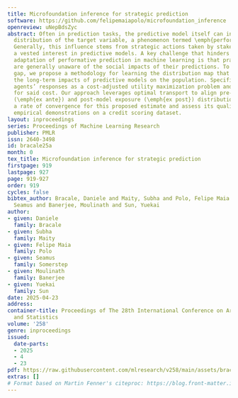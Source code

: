 ```yaml
---
title: Microfoundation inference for strategic prediction
software: https://github.com/felipemaiapolo/microfoundation_inference
openreview: uNepBdsZyc
abstract: Often in prediction tasks, the predictive model itself can influence the
  distribution of the target variable, a phenomenon termed \emph{performative prediction}.
  Generally, this influence stems from strategic actions taken by stakeholders with
  a vested interest in predictive models. A key challenge that hinders the widespread
  adaptation of performative prediction in machine learning is that practitioners
  are generally unaware of the social impacts of their predictions. To address this
  gap, we propose a methodology for learning the distribution map that encapsulates
  the long-term impacts of predictive models on the population. Specifically, we model
  agents’ responses as a cost-adjusted utility maximization problem and propose estimates
  for said cost. Our approach leverages optimal transport to align pre-model exposure
  (\emph{ex ante}) and post-model exposure (\emph{ex post}) distributions. We provide
  a rate of convergence for this proposed estimate and assess its quality through
  empirical demonstrations on a credit scoring dataset.
layout: inproceedings
series: Proceedings of Machine Learning Research
publisher: PMLR
issn: 2640-3498
id: bracale25a
month: 0
tex_title: Microfoundation inference for strategic prediction
firstpage: 919
lastpage: 927
page: 919-927
order: 919
cycles: false
bibtex_author: Bracale, Daniele and Maity, Subha and Polo, Felipe Maia and Somerstep,
  Seamus and Banerjee, Moulinath and Sun, Yuekai
author:
- given: Daniele
  family: Bracale
- given: Subha
  family: Maity
- given: Felipe Maia
  family: Polo
- given: Seamus
  family: Somerstep
- given: Moulinath
  family: Banerjee
- given: Yuekai
  family: Sun
date: 2025-04-23
address:
container-title: Proceedings of The 28th International Conference on Artificial Intelligence
  and Statistics
volume: '258'
genre: inproceedings
issued:
  date-parts:
  - 2025
  - 4
  - 23
pdf: https://raw.githubusercontent.com/mlresearch/v258/main/assets/bracale25a/bracale25a.pdf
extras: []
# Format based on Martin Fenner's citeproc: https://blog.front-matter.io/posts/citeproc-yaml-for-bibliographies/
---
```

